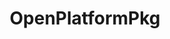 ---
permalink: /engineering/projects/openplatformpkg/
project_link_name: OpenPlatformPkg
project_url: https://git.linaro.org/uefi/OpenPlatformPkg.git/commit
statsAvailable: 'true'
title: OpenPlatformPkg
---